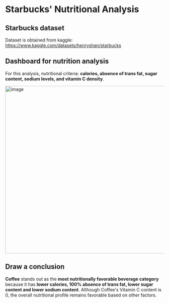 # Starbucks' Nutritional Analysis
## Starbucks dataset
Dataset is obtained from kaggle: https://www.kaggle.com/datasets/henryshan/starbucks

## Dashboard for nutrition analysis
For this analysis, nutritional criteria: **calories, absence of trans fat, sugar content, sodium levels, and vitamin C density**.

<img width="531" alt="image" src="https://github.com/imYeeSin/starbucks_nutritional_analysis/assets/77477398/ec733c52-772c-4f54-b351-2d087db7d73f">

## Draw a conclusion
**Coffee** stands out as the **most nutritionally favorable beverage category** because it has **lower calories, 100% absence of trans fat, lower sugar content and lower sodium content**. Although Coffee's Vitamin C content is 0, the overall nutritional profile remains favorable based on other factors.
